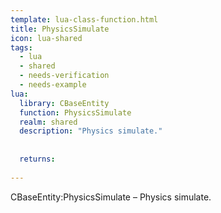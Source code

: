 ```yaml
---
template: lua-class-function.html
title: PhysicsSimulate
icon: lua-shared
tags:
  - lua
  - shared
  - needs-verification
  - needs-example
lua:
  library: CBaseEntity
  function: PhysicsSimulate
  realm: shared
  description: "Physics simulate."
  
  
  returns:
    
---
```


<div class="lua__search__keywords">
CBaseEntity:PhysicsSimulate &#x2013; Physics simulate.
</div>
